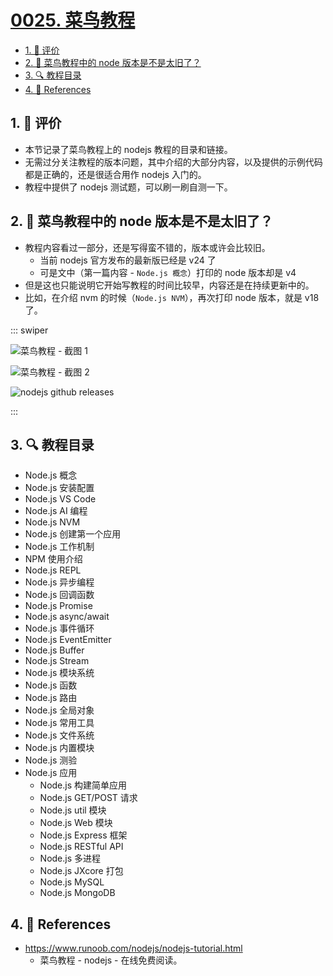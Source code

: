 # [0025. 菜鸟教程](https://github.com/Tdahuyou/TNotes.nodejs/tree/main/notes/0025.%20%E8%8F%9C%E9%B8%9F%E6%95%99%E7%A8%8B)

<!-- region:toc -->

- [1. 🫧 评价](#1--评价)
- [2. 🤔 菜鸟教程中的 node 版本是不是太旧了？](#2--菜鸟教程中的-node-版本是不是太旧了)
- [3. 🔍 教程目录](#3--教程目录)
- [4. 🔗 References](#4--references)

<!-- endregion:toc -->

## 1. 🫧 评价

- 本节记录了菜鸟教程上的 nodejs 教程的目录和链接。
- 无需过分关注教程的版本问题，其中介绍的大部分内容，以及提供的示例代码都是正确的，还是很适合用作 nodejs 入门的。
- 教程中提供了 nodejs 测试题，可以刷一刷自测一下。

## 2. 🤔 菜鸟教程中的 node 版本是不是太旧了？

- 教程内容看过一部分，还是写得蛮不错的，版本或许会比较旧。
  - 当前 nodejs 官方发布的最新版已经是 v24 了
  - 可是文中（第一篇内容 - `Node.js 概念`）打印的 node 版本却是 v4
- 但是这也只能说明它开始写教程的时间比较早，内容还是在持续更新中的。
- 比如，在介绍 nvm 的时候（`Node.js NVM`），再次打印 node 版本，就是 v18 了。

::: swiper

![菜鸟教程 - 截图 1](https://cdn.jsdelivr.net/gh/Tdahuyou/imgs@main/2025-09-04-21-00-44.png)

![菜鸟教程 - 截图 2](https://cdn.jsdelivr.net/gh/Tdahuyou/imgs@main/2025-09-04-21-05-49.png)

![nodejs github releases](https://cdn.jsdelivr.net/gh/Tdahuyou/imgs@main/2025-09-04-21-01-53.png)

:::

## 3. 🔍 教程目录

- Node.js 概念
- Node.js 安装配置
- Node.js VS Code
- Node.js AI 编程
- Node.js NVM
- Node.js 创建第一个应用
- Node.js 工作机制
- NPM 使用介绍
- Node.js REPL
- Node.js 异步编程
- Node.js 回调函数
- Node.js Promise
- Node.js async/await
- Node.js 事件循环
- Node.js EventEmitter
- Node.js Buffer
- Node.js Stream
- Node.js 模块系统
- Node.js 函数
- Node.js 路由
- Node.js 全局对象
- Node.js 常用工具
- Node.js 文件系统
- Node.js 内置模块
- Node.js 测验
- Node.js 应用
  - Node.js 构建简单应用
  - Node.js GET/POST 请求
  - Node.js util 模块
  - Node.js Web 模块
  - Node.js Express 框架
  - Node.js RESTful API
  - Node.js 多进程
  - Node.js JXcore 打包
  - Node.js MySQL
  - Node.js MongoDB

## 4. 🔗 References

- https://www.runoob.com/nodejs/nodejs-tutorial.html
  - 菜鸟教程 - nodejs - 在线免费阅读。
